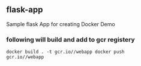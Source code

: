## flask-app

Sample flask App for creating Docker Demo

### following will build and add to gcr registery

<code>docker build . -t gcr.io/<project name>/webapp
docker push gcr.io/<project name>/webapp</code>
